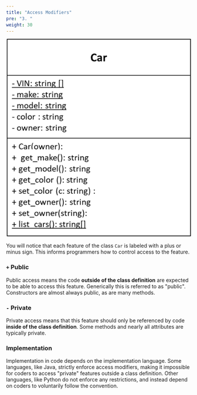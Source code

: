 ```yaml
---
title: "Access Modifiers"
pre: "3. "
weight: 30
---
```


![Car UML](/images/12-class/car_UML.png)


You will notice that each feature of the class `Car` is labeled with a plus or minus sign.  This informs programmers how to control access to the feature.  

### `+`  Public
Public access means the code <b>outside of the class definition</b> are expected to be able to access this feature.  Generically this is referred to as "public".  Constructors are almost always public, as are many methods.

### `-` Private

Private access means that this feature should only be referenced by code <b>inside of the class definition</b>.  Some methods and nearly all attributes are typically private.

### Implementation

Implementation in code depends on the implementation language.  Some languages, like Java, strictly enforce access modifiers, making it impossible for coders to access "private" features outside a class definition.  Other languages, like Python do not enforce any restrictions, and instead depend on coders to voluntarily follow the convention.   